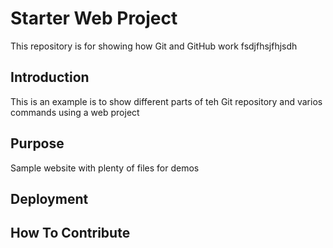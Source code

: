 # Starter Web Project

This repository is for showing how Git and GitHub work
fsdjfhsjfhjsdh

## Introduction

This is an example is to show different parts of teh Git repository and varios commands using a web project

## Purpose

Sample website with plenty of files for demos

## Deployment

## How To Contribute